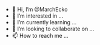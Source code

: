 - 👋 Hi, I’m @MarchEcko
- 👀 I’m interested in ...
- 🌱 I’m currently learning ...
- 💞️ I’m looking to collaborate on ...
- 📫 How to reach me ...

<!---
MarchEcko/MarchEcko is a ✨ special ✨ repository because its `README.md` (this file) appears on your GitHub profile.
You can click the Preview link to take a look at your changes.
--->
